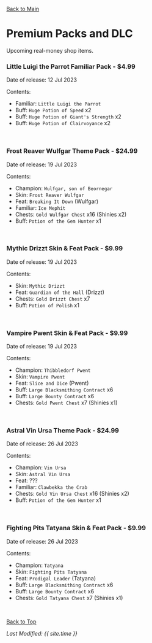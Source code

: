 [Back to Main](index.md)

# Premium Packs and DLC

Upcoming real-money shop items.

### Little Luigi the Parrot Familiar Pack - $4.99  
Date of release: 12 Jul 2023

Contents:

* Familiar: `Little Luigi the Parrot`
* Buff: `Huge Potion of Speed` x2
* Buff: `Huge Potion of Giant's Strength` x2
* Buff: `Huge Potion of Clairvoyance` x2

<br />

### Frost Reaver Wulfgar Theme Pack - $24.99  
Date of release: 19 Jul 2023

Contents:

* Champion: `Wulfgar, son of Beornegar`
* Skin: `Frost Reaver Wulfgar`
* Feat: `Breaking It Down` (Wulfgar)
* Familiar: `Ice Mephit`
* Chests: `Gold Wulfgar Chest` x16 (Shinies x2)
* Buff: `Potion of the Gem Hunter` x1

<br />

### Mythic Drizzt Skin & Feat Pack - $9.99  
Date of release: 19 Jul 2023

Contents:

* Skin: `Mythic Drizzt`
* Feat: `Guardian of the Hall` (Drizzt)
* Chests: `Gold Drizzt Chest` x7
* Buff: `Potion of Polish` x1

<br />

### Vampire Pwent Skin & Feat Pack - $9.99  
Date of release: 19 Jul 2023

Contents:

* Champion: `Thibbledorf Pwent`
* Skin: `Vampire Pwent`
* Feat: `Slice and Dice` (Pwent)
* Buff: `Large Blacksmithing Contract` x6
* Buff: `Large Bounty Contract` x6
* Chests: `Gold Pwent Chest` x7 (Shinies x1)

<br />

### Astral Vin Ursa Theme Pack - $24.99  
Date of release: 26 Jul 2023

Contents:

* Champion: `Vin Ursa`
* Skin: `Astral Vin Ursa`
* Feat: ???
* Familiar: `Clawbekka the Crab`
* Chests: `Gold Vin Ursa Chest` x16 (Shinies x2)
* Buff: `Potion of the Gem Hunter` x1

<br />

### Fighting Pits Tatyana Skin & Feat Pack - $9.99  
Date of release: 26 Jul 2023

Contents:

* Champion: `Tatyana`
* Skin: `Fighting Pits Tatyana`
* Feat: `Prodigal Leader` (Tatyana)
* Buff: `Large Blacksmithing Contract` x6
* Buff: `Large Bounty Contract` x6
* Chests: `Gold Tatyana Chest` x7 (Shinies x1)

<br />

[Back to Top](#top)

*Last Modified: {{ site.time }}*